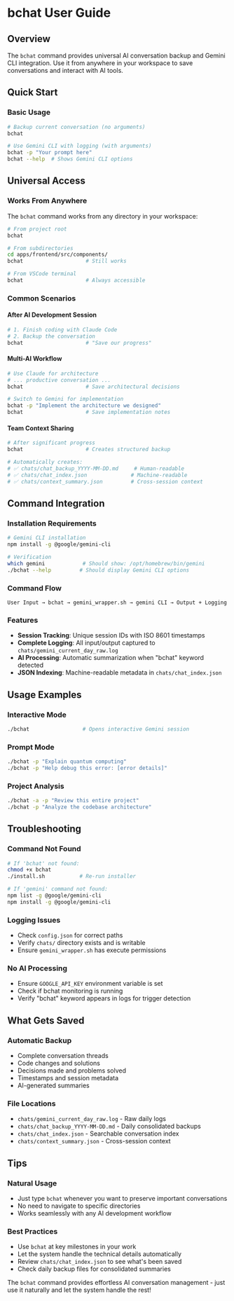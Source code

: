 # bchat User Guide

## Overview
The `bchat` command provides universal AI conversation backup and Gemini CLI integration. Use it from anywhere in your workspace to save conversations and interact with AI tools.

## Quick Start

### Basic Usage
```bash
# Backup current conversation (no arguments)
bchat

# Use Gemini CLI with logging (with arguments)
bchat -p "Your prompt here"
bchat --help  # Shows Gemini CLI options
```

## Universal Access

### Works From Anywhere
The `bchat` command works from any directory in your workspace:

```bash
# From project root
bchat

# From subdirectories
cd apps/frontend/src/components/
bchat                    # Still works

# From VSCode terminal
bchat                    # Always accessible
```

### Common Scenarios

#### After AI Development Session
```bash
# 1. Finish coding with Claude Code
# 2. Backup the conversation
bchat                    # "Save our progress"
```

#### Multi-AI Workflow
```bash
# Use Claude for architecture
# ... productive conversation ...
bchat                    # Save architectural decisions

# Switch to Gemini for implementation  
bchat -p "Implement the architecture we designed"
bchat                    # Save implementation notes
```

#### Team Context Sharing
```bash
# After significant progress
bchat                    # Creates structured backup

# Automatically creates:
# ✅ chats/chat_backup_YYYY-MM-DD.md     # Human-readable
# ✅ chats/chat_index.json              # Machine-readable
# ✅ chats/context_summary.json         # Cross-session context
```

## Command Integration

### Installation Requirements
```bash
# Gemini CLI installation
npm install -g @google/gemini-cli

# Verification
which gemini            # Should show: /opt/homebrew/bin/gemini
./bchat --help         # Should display Gemini CLI options
```

### Command Flow
```
User Input → bchat → gemini_wrapper.sh → gemini CLI → Output + Logging
```

### Features
- **Session Tracking**: Unique session IDs with ISO 8601 timestamps
- **Complete Logging**: All input/output captured to `chats/gemini_current_day_raw.log`
- **AI Processing**: Automatic summarization when "bchat" keyword detected
- **JSON Indexing**: Machine-readable metadata in `chats/chat_index.json`

## Usage Examples

### Interactive Mode
```bash
./bchat                 # Opens interactive Gemini session
```

### Prompt Mode
```bash
./bchat -p "Explain quantum computing"
./bchat -p "Help debug this error: [error details]"
```

### Project Analysis
```bash
./bchat -a -p "Review this entire project"
./bchat -p "Analyze the codebase architecture"
```

## Troubleshooting

### Command Not Found
```bash
# If 'bchat' not found:
chmod +x bchat
./install.sh           # Re-run installer

# If 'gemini' command not found:
npm list -g @google/gemini-cli
npm install -g @google/gemini-cli
```

### Logging Issues
- Check `config.json` for correct paths
- Verify `chats/` directory exists and is writable
- Ensure `gemini_wrapper.sh` has execute permissions

### No AI Processing
- Ensure `GOOGLE_API_KEY` environment variable is set
- Check if bchat monitoring is running
- Verify "bchat" keyword appears in logs for trigger detection

## What Gets Saved

### Automatic Backup
- Complete conversation threads
- Code changes and solutions
- Decisions made and problems solved
- Timestamps and session metadata
- AI-generated summaries

### File Locations
- `chats/gemini_current_day_raw.log` - Raw daily logs
- `chats/chat_backup_YYYY-MM-DD.md` - Daily consolidated backups
- `chats/chat_index.json` - Searchable conversation index
- `chats/context_summary.json` - Cross-session context

## Tips

### Natural Usage
- Just type `bchat` whenever you want to preserve important conversations
- No need to navigate to specific directories
- Works seamlessly with any AI development workflow

### Best Practices
- Use `bchat` at key milestones in your work
- Let the system handle the technical details automatically
- Review `chats/chat_index.json` to see what's been saved
- Check daily backup files for consolidated summaries

The `bchat` command provides effortless AI conversation management - just use it naturally and let the system handle the rest!